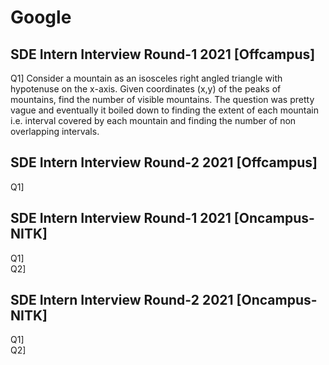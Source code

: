 # Google

## SDE Intern Interview Round-1 2021 [Offcampus]
Q1] Consider a mountain as an isosceles right angled triangle with hypotenuse on the x-axis. Given coordinates (x,y) of the peaks of mountains, find the number of visible mountains.
The question was pretty vague and eventually it boiled down to finding the extent of each mountain i.e. interval covered by each mountain and finding the number of non overlapping intervals.

## SDE Intern Interview Round-2 2021 [Offcampus]
Q1]

## SDE Intern Interview Round-1 2021 [Oncampus-NITK]
Q1] <br>
Q2]


## SDE Intern Interview Round-2 2021 [Oncampus-NITK]
Q1] <br>
Q2]

